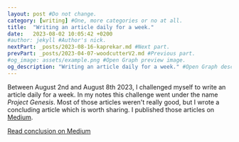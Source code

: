 ```yaml
---
layout: post #Do not change.
category: [writing] #One, more categories or no at all.
title:  "Writing an article daily for a week."
date:   2023-08-02 10:05:42 +0200
#author: jekyll #Author's nick.
nextPart: _posts/2023-08-16-kaprekar.md #Next part.
prevPart: _posts/2023-04-07-woodcutterV2.md #Previous part.
#og_image: assets/example.png #Open Graph preview image.
og_description: "Writing an article daily for a week." #Open Graph description.
---
```


Between August 2nd and August 8th 2023, I challenged myself to write an article daily for a week. In my notes this challenge went under the name *Project Genesis*. Most of those articles weren't really good, but I wrote a concluding article which is worth sharing. I published those articles on [Medium](https://medium.com).






<div class='sx-button'>
  <a href='https://medium.com/@ole370/i-wrote-an-article-daily-for-a-week-heres-what-i-learned-1529c78639b3' class='sx-button__content green'>
    Read conclusion on Medium
  </a>
</div>
